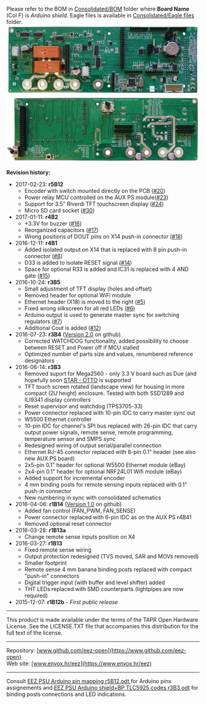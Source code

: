 Please refer to the BOM in [Consolidated/BOM](https://github.com/eez-open/psu-hw/tree/master/Consolidated/BOM) folder where **Board Name** (Col F) is *Arduino shield*. Eagle files is available in [Consolidated/Eagle files](https://github.com/eez-open/psu-hw/tree/master/Consolidated/Eagle%20files) folder.
![Shield_top](Arduino%20r5B12%20top%20view.jpg)
![Shield_bottom](Arduino%20r5B12%20bottom%20view.jpg)

**Revision history:**
* 2017-02-23: **r5B12**
    - Encoder with switch mounted directly on the PCB ([#20](https://github.com/eez-open/psu-hw/issues/20))
    - Power relay MCU controlled on the AUX PS module([#23](https://github.com/eez-open/psu-hw/issues/23))
    - Support for 3.5" Riverdi TFT touchscreen display ([#24](https://github.com/eez-open/psu-hw/issues/24))
    - Micro SD card socket ([#30](https://github.com/eez-open/psu-hw/issues/30))
* 2017-01-11: **r4B2**
    - +3.3V for buzzer ([#16](https://github.com/eez-open/psu-hw/issues/16))
    - Reorganized capacitors ([#17](https://github.com/eez-open/psu-hw/issues/17))
    - Wrong positions of DOUT pins on X14 push-in connector ([#18](https://github.com/eez-open/psu-hw/issues/18))
* 2016-12-11: **r4B1**
    - Added isolated output on X14 that is replaced with 8 pin push-in connector ([#8](https://github.com/eez-open/psu-hw/issues/8))
    - D33 is added to isolate RESET signal ([#14](https://github.com/eez-open/psu-hw/issues/14))
    - Space for optional R33 is added and IC31 is replaced with 4 AND gate ([#15](https://github.com/eez-open/psu-hw/issues/15))
* 2016-10-24: **r3B5**
    - Small adjustment of TFT display (holes and offset)
    - Removed header for optional WiFi module
    - Ethernet header (X18) is moved to the right ([#5](https://github.com/eez-open/psu-hw/issues/5))
    - Fixed wrong silkscreen for all red LEDs ([#6](https://github.com/eez-open/psu-hw/issues/6))
    - Arduino output is used to generate master sync for switching regulators ([#7](https://github.com/eez-open/psu-hw/issues/7))
    - Additional Cout is added ([#12](https://github.com/eez-open/psu-hw/issues/12))
* 2016-07-23: **r3B4** ([Version 2.0](https://github.com/eez-open/psu-hw/releases/tag/2.0) on github)
	- Corrected WATCHDOG functionality, added possibility to choose between RESET and Power off if MCU stalled
	- Optimized number of parts size and values, renumbered reference designators
* 2016-06-14: **r3B3**
    - Removed suport for Mega2560 - only 3.3 V board such as Due (and hopefully soon [STAR - OTTO](http://www.arduino.org/products/boards/arduino-star-otto) is supported
    - TFT touch screen rotated (landscape view) for housing in more compact (2U height) enclosure. Tested with both SSD1289 and ILI9341 display controllers
    - Reset supervisor and watchdog (TPS3705-33)
    - Power connector replaced with 10-pin IDC to carry master sync out
    - W5500 Ethernet controller
    - 10-pin IDC for channel's SPI bus replaced with 26-pin IDC that carry output power signals, remote sense, remote programming, temperature sensor and SMPS sync
    - Redesigned wiring of output serial/parallel connection
    - Ethernet RJ-45 connector replaced with 8-pin 0.1" header (see also new AUX PS board)
    - 2x5-pin 0.1" header for optional W5500 Ethernet module (eBay)
    - 2x4-pin 0.1" header for optional NRF24L01 Wifi module (eBay)
    - Added support for incremental encoder
    - 4 mm binding posts for remote sensing inputs replaced with 0.1" push-in connector
    - New numbering in sync with consolidated schematics
* 2016-04-06: **r1B14** ([Version 1.0](https://github.com/eez-open/psu-hw/releases/tag/1.0) on github)
    - Added fan control (FAN_PWM, FAN_SENSE)
    - Power connector replaced with 6-pin IDC as on the AUX PS r4B41
    - Removed optional reset connector
* 2016-03-28: **r1B13a**
    - Change remote sense inputs position on X4
* 2016-03-27: **r1B13**
    - Fixed remote sense wiring
    - Output protection redesigned (TVS moved, SAR and MOVs removed)
    - Smaller footprint
    - Remote sense 4 mm banana binding posts replaced with compact "push-in" connectors
    - Digital trigger input (with buffer and level shifter) added
    - THT LEDs replaced with SMD counterparts (lightpipes are now required)
* 2015-12-07: **r1B12b** - *First public release*

**********************

This product is made available under the terms of the TAPR Open Hardware License. See the LICENSE.TXT file that accompanies this distribution for the full text of the license.

**********************

Repository: [www.github.com/eez-open](https://www.github.com/eez-open)  
Web site: [www.envox.hr/eez](https://www.envox.hr/eez)

**********************

Consult [EEZ PSU Arduino pin mapping r5B12.odt
](https://github.com/eez-open/psu-hw/raw/master/Arduino%20shield/EEZ%20PSU%20Arduino%20pin%20mapping%20r5B12.odt) for Arduino pins assignements and [EEZ PSU Arduino shield+BP TLC5925 codes r3B3.odt](https://github.com/eez-open/psu-hw/raw/master/Arduino%20shield/EEZ%20PSU%20Arduino%20shield%2BBP%20TLC5925%20codes%20r3B3.odt) for binding posts connections and LED indications.
